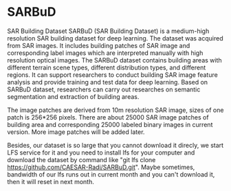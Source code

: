 # SARBuD
SAR Building Dataset
SARBuD (SAR Building Dataset) is a medium-high resolution SAR building dataset for deep learning. The dataset was acquired from SAR images. It includes building patches of SAR image and corresponding label images which are interpreted manually with high resolution optical images. The SARBuD dataset contains building areas with different terrain scene types, different distribution types, and different regions. It can support researchers to conduct building SAR image feature analysis and provide training and test data for deep learning. Based on SARBuD dataset, researchers can carry out researches on semantic segmentation and extraction of building areas.

The image patches are derived from 10m resolution SAR image, sizes of one patch is 256*256 pixels. There are about 25000 SAR image patches of building area and corresponding 25000 labeled binary images in current version. More image patches will be added later. 

Besides, our dataset is so large that you cannot download it direcly, we start LFS service for it and you need to install lfs for your computer and download the dataset by command like "git lfs clone https://github.com/CAESAR-Radi/SARBuD.git". Maybe sometimes, bandwidth of our lfs runs out in current month and you can't download it, then it will reset in next month.
